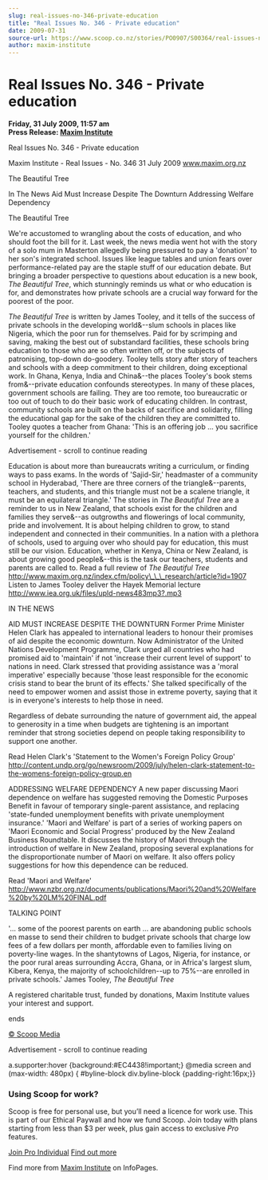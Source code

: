 ```yaml
---
slug: real-issues-no-346-private-education
title: "Real Issues No. 346 - Private education"
date: 2009-07-31
source-url: https://www.scoop.co.nz/stories/PO0907/S00364/real-issues-no-346-private-education.htm
author: maxim-institute
---
```

Real Issues No. 346 - Private education
=======================================

**Friday, 31 July 2009, 11:57 am**  
**Press Release: [Maxim Institute](https://info.scoop.co.nz/Maxim_Institute)**

Real Issues No. 346 - Private education

Maxim Institute - Real Issues - No. 346 31 July 2009 www.maxim.org.nz

The Beautiful Tree

In The News Aid Must Increase Despite The Downturn Addressing Welfare Dependency

The Beautiful Tree

We're accustomed to wrangling about the costs of education, and who should foot the bill for it. Last week, the news media went hot with the story of a solo mum in Masterton allegedly being pressured to pay a 'donation' to her son's integrated school. Issues like league tables and union fears over performance-related pay are the staple stuff of our education debate. But bringing a broader perspective to questions about education is a new book, _The Beautiful Tree_, which stunningly reminds us what or who education is for, and demonstrates how private schools are a crucial way forward for the poorest of the poor.

_The Beautiful Tree_ is written by James Tooley, and it tells of the success of private schools in the developing world&--slum schools in places like Nigeria, which the poor run for themselves. Paid for by scrimping and saving, making the best out of substandard facilities, these schools bring education to those who are so often written off, or the subjects of patronising, top-down do-goodery. Tooley tells story after story of teachers and schools with a deep commitment to their children, doing exceptional work. In Ghana, Kenya, India and China&--the places Tooley's book stems from&--private education confounds stereotypes. In many of these places, government schools are failing. They are too remote, too bureaucratic or too out of touch to do their basic work of educating children. In contrast, community schools are built on the backs of sacrifice and solidarity, filling the educational gap for the sake of the children they are committed to. Tooley quotes a teacher from Ghana: 'This is an offering job ... you sacrifice yourself for the children.'

Advertisement - scroll to continue reading





Education is about more than bureaucrats writing a curriculum, or finding ways to pass exams. In the words of 'Sajid-Sir,' headmaster of a community school in Hyderabad, 'There are three corners of the triangle&--parents, teachers, and students, and this triangle must not be a scalene triangle, it must be an equilateral triangle.' The stories in _The Beautiful Tree_ are a reminder to us in New Zealand, that schools exist for the children and families they serve&--as outgrowths and flowerings of local community, pride and involvement. It is about helping children to grow, to stand independent and connected in their communities. In a nation with a plethora of schools, used to arguing over who should pay for education, this must still be our vision. Education, whether in Kenya, China or New Zealand, is about growing good people&--this is the task our teachers, students and parents are called to. Read a full review of _The Beautiful Tree_ http://www.maxim.org.nz/index.cfm/policy\_\_\_research/article?id=1907 Listen to James Tooley deliver the Hayek Memorial lecture http://www.iea.org.uk/files/upld-news483mp3?.mp3

IN THE NEWS

AID MUST INCREASE DESPITE THE DOWNTURN Former Prime Minister Helen Clark has appealed to international leaders to honour their promises of aid despite the economic downturn. Now Administrator of the United Nations Development Programme, Clark urged all countries who had promised aid to 'maintain' if not 'increase their current level of support' to nations in need. Clark stressed that providing assistance was a 'moral imperative' especially because 'those least responsible for the economic crisis stand to bear the brunt of its effects.' She talked specifically of the need to empower women and assist those in extreme poverty, saying that it is in everyone's interests to help those in need.

Regardless of debate surrounding the nature of government aid, the appeal to generosity in a time when budgets are tightening is an important reminder that strong societies depend on people taking responsibility to support one another.  

Read Helen Clark's 'Statement to the Women's Foreign Policy Group' http://content.undp.org/go/newsroom/2009/july/helen-clark-statement-to-the-womens-foreign-policy-group.en

ADDRESSING WELFARE DEPENDENCY A new paper discussing Maori dependence on welfare has suggested removing the Domestic Purposes Benefit in favour of temporary single-parent assistance, and replacing 'state-funded unemployment benefits with private unemployment insurance.' 'Maori and Welfare' is part of a series of working papers on 'Maori Economic and Social Progress' produced by the New Zealand Business Roundtable. It discusses the history of Maori through the introduction of welfare in New Zealand, proposing several explanations for the disproportionate number of Maori on welfare. It also offers policy suggestions for how this dependence can be reduced.  

Read 'Maori and Welfare' http://www.nzbr.org.nz/documents/publications/Maori%20and%20Welfare%20by%20LM%20FINAL.pdf

TALKING POINT

'... some of the poorest parents on earth ... are abandoning public schools en masse to send their children to budget private schools that charge low fees of a few dollars per month, affordable even to families living on poverty-line wages. In the shantytowns of Lagos, Nigeria, for instance, or the poor rural areas surrounding Accra, Ghana, or in Africa's largest slum, Kibera, Kenya, the majority of schoolchildren--up to 75%--are enrolled in private schools.' James Tooley, _The Beautiful Tree_

A registered charitable trust, funded by donations, Maxim Institute values your interest and support.

ends

[© Scoop Media](http://www.scoop.co.nz/about/terms.html)  

Advertisement - scroll to continue reading



a.supporter:hover {background:#EC4438!important;} @media screen and (max-width: 480px) { #byline-block div.byline-block {padding-right:16px;}}

### Using Scoop for work?

Scoop is free for personal use, but you’ll need a licence for work use. This is part of our Ethical Paywall and how we fund Scoop. Join today with plans starting from less than $3 per week, plus gain access to exclusive _Pro_ features.  
  
[Join Pro Individual](https://pro.scoop.co.nz/Individual/?from=ProIn24) [Find out more](https://pro.scoop.co.nz/using-scoop-for-work/?from=ProIn24)

Find more from [Maxim Institute](https://info.scoop.co.nz/Maxim_Institute) on InfoPages.